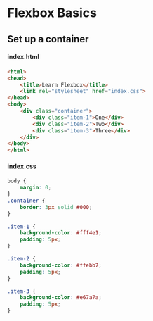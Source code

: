 # Flexbox Basics

## Set up a container

#### index.html

```html
<html>
<head>
    <title>Learn Flexbox</title>
    <link rel="stylesheet" href="index.css">
</head>
<body>
    <div class="container">
        <div class="item-1">One</div>
        <div class="item-2">Two</div>
        <div class="item-3">Three</div>
    </div>
</body>
</html>
```

#### index.css

```css
body {
    margin: 0;
}
.container {
    border: 3px solid #000;
}

.item-1 {
    background-color: #fff4e1;
    padding: 5px;
}

.item-2 {
    background-color: #ffebb7;
    padding: 5px;
}

.item-3 {
    background-color: #e67a7a;
    padding: 5px;
}
```
